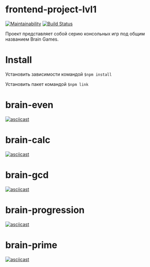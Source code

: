 # frontend-project-lvl1
[![Maintainability](https://api.codeclimate.com/v1/badges/555ddfcd66b22926507b/maintainability)](https://codeclimate.com/github/Timofey92/frontend-project-lvl1/maintainability) [![Build Status](https://travis-ci.org/Timofey92/frontend-project-lvl1.svg?branch=master)](https://travis-ci.org/Timofey92/frontend-project-lvl1)

Проект представляет собой серию консольных игр под общим названием Brain Games.

# Install

Установить зависимости командой ```$npm install```

Установить пакет командой ```$npm link```

# brain-even
[![asciicast](https://asciinema.org/a/cHn8IcYJ9EqmyCMEdkenNuqQF.svg)](https://asciinema.org/a/cHn8IcYJ9EqmyCMEdkenNuqQF)

# brain-calc
[![asciicast](https://asciinema.org/a/pMR15URHUJ7M8iYbntRBW6Fys.svg)](https://asciinema.org/a/pMR15URHUJ7M8iYbntRBW6Fys)

# brain-gcd
[![asciicast](https://asciinema.org/a/O0pKZQEtifLHkq5r2cRdLNwUK.svg)](https://asciinema.org/a/O0pKZQEtifLHkq5r2cRdLNwUK)

# brain-progression
[![asciicast](https://asciinema.org/a/7SQQkV7FeWlyXVYUABHem1xIa.svg)](https://asciinema.org/a/7SQQkV7FeWlyXVYUABHem1xIa)

# brain-prime
[![asciicast](https://asciinema.org/a/C5GUBPCsPnlfbvOY1Te64QKkW.svg)](https://asciinema.org/a/C5GUBPCsPnlfbvOY1Te64QKkW)
